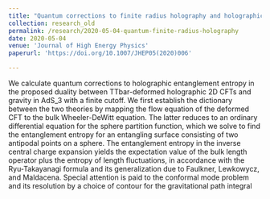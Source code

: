 ```yaml
---
title: "Quantum corrections to finite radius holography and holographic entanglement entropy"
collection: research_old
permalink: /research/2020-05-04-quantum-finite-radius-holography
date: 2020-05-04
venue: 'Journal of High Energy Physics'
paperurl: 'https://doi.org/10.1007/JHEP05(2020)006'

---
```

<!--excerpt: ''-->
<!--citation: ''-->

We calculate quantum corrections to holographic entanglement entropy in the proposed duality between TTbar-deformed holographic 2D CFTs and gravity in AdS_3 with a finite cutoff. We first establish the dictionary between the two theories by mapping the flow equation of the deformed CFT to the bulk Wheeler-DeWitt equation. The latter reduces to an ordinary differential equation for the sphere partition function, which we solve to find the entanglement entropy for an entangling surface consisting of two antipodal points on a sphere. The entanglement entropy in the inverse central charge expansion yields the expectation value of the bulk length operator plus the entropy of length fluctuations, in accordance with the Ryu-Takayanagi formula and its generalization due to Faulkner, Lewkowycz, and Maldacena. Special attention is paid to the conformal mode problem and its resolution by a choice of contour for the gravitational path integral